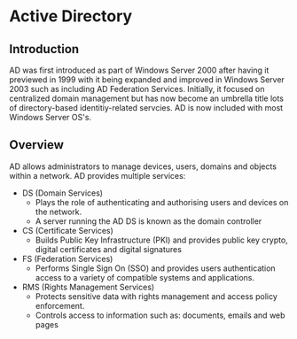 # Active Directory
## Introduction
AD was first introduced as part of Windows Server 2000 after having it previewed in 1999 with it being expanded and improved in Windows Server 2003 such as including AD Federation Services.
Initially, it focused on centralized domain management but has now become an umbrella title lots of directory-based identitiy-related servcies.
AD is now included with most Windows Server OS's.

## Overview
AD allows administrators to manage devices, users, domains and objects within a network.
AD provides multiple services:
- DS (Domain Services)
    - Plays the role of authenticating and authorising users and devices on the network.
    - A server running the AD DS is known as the domain controller
- CS (Certificate Services)
    - Builds Public Key Infrastructure (PKI) and provides public key crypto, digital certificates and digital signatures
- FS (Federation Services)
    - Performs Single Sign On (SSO) and provides users authentication access to a variety of compatible systems and applications.
- RMS (Rights Management Services)
    - Protects sensitive data with rights management and access policy enforcement.
    - Controls access to information such as: documents, emails and web pages
    
